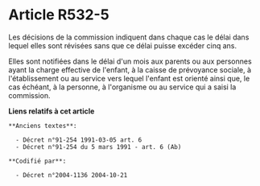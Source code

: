 # Article R532-5

Les décisions de la commission indiquent dans chaque cas le délai dans lequel elles sont révisées sans que ce délai puisse
excéder cinq ans.

Elles sont notifiées dans le délai d'un mois aux parents ou aux personnes ayant la charge effective de l'enfant, à la caisse
de prévoyance sociale, à l'établissement ou au service vers lequel l'enfant est orienté ainsi que, le cas échéant, à la
personne, à l'organisme ou au service qui a saisi la commission.

**Liens relatifs à cet article**

	**Anciens textes**:

	  - Décret n°91-254 1991-03-05 art. 6
	  - Décret n°91-254 du 5 mars 1991 - art. 6 (Ab)

	**Codifié par**:

	  - Décret n°2004-1136 2004-10-21
